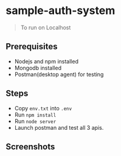 # sample-auth-system

> To run on Localhost

## Prerequisites

 * Nodejs and npm installed
 * Mongodb installed
 * Postman(desktop agent) for testing
 
## Steps

 * Copy `env.txt` into `.env`
 * Run `npm install`
 * Run `node server`
 * Launch postman and test all 3 apis.
 
## Screenshots

 
